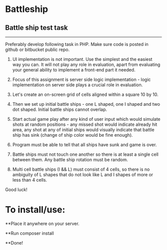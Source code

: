 # Battleship

## Battle ship test task 


--------------------- 


Preferably develop following task in PHP. Make sure code is posted in github or bitbucket public repo.


 
1) UI implementation is not important. Use the simplest and the easiest way you can. It will not play any role in evaluation, apart from evaluating your general ability to implement a front-end part it needed.


2) Focus of this assignment is server side logic implementation - logic implementation on server side plays a crucial role in evaluation.


3) Let's create an on-screen grid of cells aligned within a square 10 by 10. 


4) Then we set up initial battle ships - one L shaped, one I shaped and two dot shaped. Initial battle ships cannot overlap. 


5) Start actual game play after any kind of user input which would simulate shots at random positions - any missed shot would indicate already hit area, any shot at any of initial ships would visually indicate that battle ship has sink (change of ship color would be fine enough). 


6) Program must be able to tell that all ships have sunk and game is over.


7) Battle ships must not touch one another so there is at least a single cell between them. Any battle ship rotation must be random. 


8) Multi cell battle ships (I && L) must consist of 4 cells, so there is no ambiguity of L shapes that do not look like L and I shapes of more or less than 4 cells.




Good luck!


# To install/use:

**Place it anywhere on your server.

**Run composer install

**Done!

